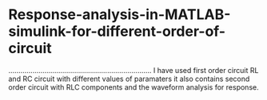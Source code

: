 # Response-analysis-in-MATLAB-simulink-for-different-order-of-circuit
.......................................................................
I have used first order circuit RL and RC circuit with different values of paramaters
it also contains second order circuit with RLC components and the waveform analysis for 
response. 

